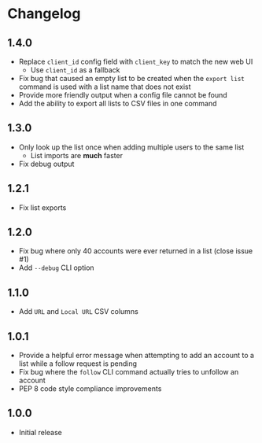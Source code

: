 # Changelog

## 1.4.0

- Replace `client_id` config field with `client_key` to match the new web UI
  - Use `client_id` as a fallback
- Fix bug that caused an empty list to be created when the `export list` command is used with a list name that does not exist
- Provide more friendly output when a config file cannot be found
- Add the ability to export all lists to CSV files in one command

## 1.3.0

- Only look up the list once when adding multiple users to the same list
  - List imports are **much** faster
- Fix debug output

## 1.2.1

- Fix list exports

## 1.2.0

- Fix bug where only 40 accounts were ever returned in a list (close issue #1)
- Add `--debug` CLI option

## 1.1.0

- Add `URL` and `Local URL` CSV columns

## 1.0.1

- Provide a helpful error message when attempting to add an account to a list while a follow request is pending
- Fix bug where the `follow` CLI command actually tries to unfollow an account
- PEP 8 code style compliance improvements

## 1.0.0

- Initial release
